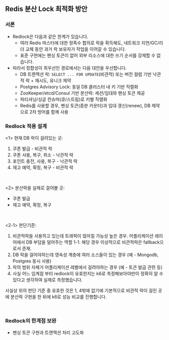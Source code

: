 ## Redis 분산 Lock 최적화 방안

### 서론

- Redlock은 다음과 같은 한계가 있습니다.
  - 여러 Redis 마스터에 대한 정족수 합의로 락을 획득해도, 네트워크 지연/GC/리더 교체 동안 과거 락 보유자가 작업을 이어갈 수 있습니다.
  - 표준 구현에는 펜싱 토큰이 없어 외부 리소스에 대한 쓰기 순서를 강제할 수 없습니다.
- 따라서 정합성이 최우선인 경로에서는 다음 대안을 우선합니다.
  - DB 트랜잭션 락: `SELECT ... FOR UPDATE`(비관적) 또는 버전 컬럼 기반 낙관적 락 + 재시도, 유니크 제약
  - Postgres Advisory Lock: 동일 DB 클러스터 내 키 기반 직렬화
  - ZooKeeper/etcd/Consul 기반 분산락: 세션/임대와 펜싱 토큰 제공
  - 파티셔닝/싱글 컨슈머(큐/스트림)로 키별 직렬화
  - Redis를 사용할 경우, 펜싱 토큰(증분 카운터)과 임대 갱신(renew), DB 제약으로 2차 방어를 함께 사용

### Redlock 적용 설계

<1> 현재 DB 락이 걸려있는 곳:

1. 쿠폰 발급 - 비관적 락
2. 쿠폰 사용, 복구, 취소 - 낙관적 락
3. 포인트 충전, 사용, 복구 - 낙관적 락
4. 재고 예약, 확정, 복구 - 비관적 락

<br/>

<2> 분산락을 실제로 걸어볼 곳:

- 쿠폰 발급
- 재고 예약, 확정, 복구

<br/>

<2-1> 판단기준:

1. 비관적락을 사용하고 있는데 트래픽이 많아질 가능성 높은 경우. 어플리케이션 레이어에서 DB 부담을 덜어주는 역할
   1-1. 해당 경우 이상적으로 비관적락은 fallback으로서 존재.
2. DB 락을 걸어야하는데 영속성 계층에 여러 소스들이 있는 경우 (예 - Mongodb, Postgres 동시 사용)
3. 락의 범위 자체가 어플리케이션 레벨에서 걸려야하는 경우 (예 - 토큰 발급 관련 등)
4. 사실 어느 임계점 부터 redlock이 유효한지는 k6로 측정해보아야만이 정확히 알 수 있다고 생각하여 실제로 측정했습니다.

사실상 위의 판단 기준 중 유효한 것은 1, 4밖에 없기에 기본적으로 비관적 락이 걸린 곳에 분산락 구현을 한 뒤에 k6로 성능 비교를 진행합니다.

<br/>

### Redlock의 한계점 보완

- 펜싱 토큰 구현과 트랜잭션 처리 고도화
